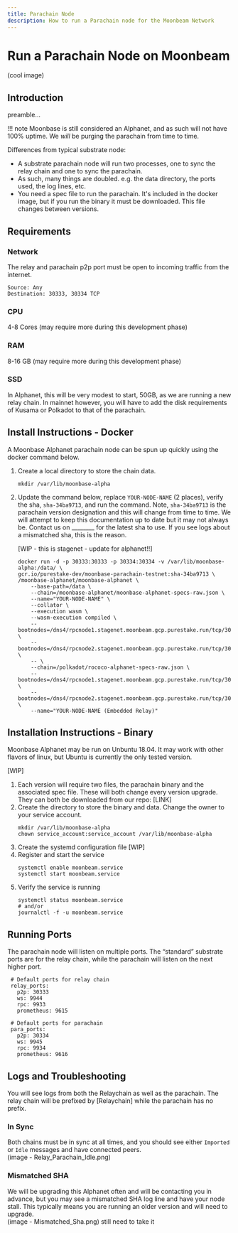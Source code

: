 ```yaml
---
title: Parachain Node
description: How to run a Parachain node for the Moonbeam Network
---
```


# Run a Parachain Node on Moonbeam

(cool image) 

## Introduction

preamble... 


!!! note 
    Moonbase is still considered an Alphanet, and as such will not have 100% uptime.  We *will* be purging the parachain from time to time.  

Differences from typical substrate node:
- A substrate parachain node will run two processes, one to sync the relay chain and one to sync the parachain.  
- As such, many things are doubled.  e.g. the data directory, the ports used, the log lines, etc.  
- You need a spec file to run the parachain.  It's included in the docker image, but if you run the binary it must be downloaded.  This file changes between versions.  

## Requirements


### Network 
The relay and parachain p2p port must be open to incoming traffic from the internet.  
```
Source: Any
Destination: 30333, 30334 TCP
```

### CPU
4-8 Cores (may require more during this development phase)

### RAM
8-16 GB (may require more during this development phase)

### SSD
In Alphanet, this will be very modest to start, 50GB, as we are running a new relay chain.  In mainnet however, you will have to add the disk requirements of Kusama or Polkadot to that of the parachain. 


## Install Instructions - Docker
A Moonbase Alphanet parachain node can be spun up quickly using the docker command below.  

1. Create a local directory to store the chain data.
   ```
   mkdir /var/lib/moonbase-alpha
   ```
2. Update the command below, replace `YOUR-NODE-NAME` (2 places), verify the sha, `sha-34ba9713`, and run the command.  Note, `sha-34ba9713` is the parachain version designation and this will change from time to time.  We will attempt to keep this documentation up to date but it may not always be.  Contact us on ________ for the latest sha to use.  If you see logs about a mismatched sha, this is the reason.  

    [WIP - this is stagenet - update for alphanet!!]

    ```
    docker run -d -p 30333:30333 -p 30334:30334 -v /var/lib/moonbase-alpha:/data/ \
    gcr.io/purestake-dev/moonbase-parachain-testnet:sha-34ba9713 \
    /moonbase-alphanet/moonbase-alphanet \
        --base-path=/data \
        --chain=/moonbase-alphanet/moonbase-alphanet-specs-raw.json \
        --name="YOUR-NODE-NAME" \
        --collator \
        --execution wasm \
        --wasm-execution compiled \
        --bootnodes=/dns4/rpcnode1.stagenet.moonbeam.gcp.purestake.run/tcp/30334/p2p/12D3KooWH8ocqod6UqhiecikyoYuNWyjcewYjQG9FyhYbo1e4sKV \
        --bootnodes=/dns4/rpcnode2.stagenet.moonbeam.gcp.purestake.run/tcp/30334/p2p/12D3KooWFmfo5EnBM1Y5w1ynLx4tvaBSLnbBz3cNfN36nU1mF6rA \
        -- \
        --chain=/polkadot/rococo-alphanet-specs-raw.json \
        --bootnodes=/dns4/rpcnode1.stagenet.moonbeam.gcp.purestake.run/tcp/30333/p2p/12D3KooWH8ocqod6UqhiecikyoYuNWyjcewYjQG9FyhYbo1e4sKV \
        --bootnodes=/dns4/rpcnode2.stagenet.moonbeam.gcp.purestake.run/tcp/30333/p2p/12D3KooWFmfo5EnBM1Y5w1ynLx4tvaBSLnbBz3cNfN36nU1mF6rA \
        --name="YOUR-NODE-NAME (Embedded Relay)"
    ```


## Installation Instructions - Binary
Moonbase Alphanet may be run on Unbuntu 18.04.  It may work with other flavors of linux, but Ubuntu is currently the only tested version.  


[WIP]

1. Each version will require two files, the parachain binary and the associated spec file.  These will both change every version upgrade.  They can both be downloaded from our repo:  [LINK]
2. Create the directory to store the binary and data.  Change the owner to your service account.  
   ```
   mkdir /var/lib/moonbase-alpha
   chown service_account:service_account /var/lib/moonbase-alpha
   ```
3. Create the systemd configuration file [WIP]
4. Register and start the service
   ```
   systemctl enable moonbeam.service
   systemctl start moonbeam.service
   ```
5. Verify the service is running 
   ```
   systemctl status moonbeam.service
   # and/or
   journalctl -f -u moonbeam.service
   ```
   




## Running Ports
The parachain node will listen on multiple ports.  The “standard” substrate ports are for the relay chain, while the parachain will listen on the next higher port.  
```
 # Default ports for relay chain
 relay_ports:
   p2p: 30333
   ws: 9944
   rpc: 9933
   prometheus: 9615
 
 # Default ports for parachain
 para_ports:
   p2p: 30334
   ws: 9945
   rpc: 9934
   prometheus: 9616
```



## Logs and Troubleshooting
You will see logs from both the Relaychain as well as the parachain.  The relay chain will be prefixed by [Relaychain] while the parachain has no prefix.  


### In Sync
Both chains must be in sync at all times, and you should see either `Imported` or `Idle` messages and have connected peers.  
(image - Relay_Parachain_Idle.png) 

### Mismatched SHA
We will be upgrading this Alphanet often and will be contacting you in advance, but you may see a mismatched SHA log line and have your node stall.  This typically means you are running an older version and will need to upgrade.  
(image - Mismatched_Sha.png) still need to take it 









